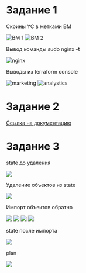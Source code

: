 # Задание 1
Скрины YC в метками ВМ

<image src="task-01-1.png" alt="ВМ 1">

<image src="task-01-2.png" alt="ВМ 2">

Вывод команды sudo nginx -t

<image src="task-01-3.png" alt="nginx">

Выводы из terraform console

<image src="task-01-4.png" alt="marketing">

<image src="task-01-5.png" alt="analystics">

# Задание 2

[Ссылка на документацию](./src/local_module_vpc/DOC.MD)

# Задание 3

state до удаления

<image src="task-03-1.png">

Удаление объектов из state

<image src="task-03-3.png">

Импорт объектов обратно

<image src="task-03-4.png">

<image src="task-03-5.png">

<image src="task-03-6.png">

<image src="task-03-7.png">

state после импорта

<image src="task-03-8.png">

plan

<image src="task-03-9.png">